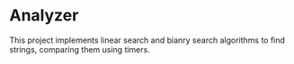 # Analyzer

This project implements linear search and bianry search algorithms to find strings, comparing them using timers.
